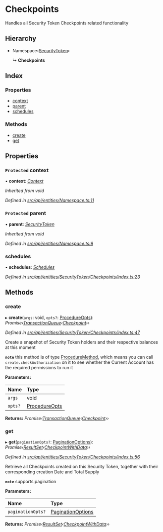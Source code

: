 # Checkpoints

Handles all Security Token Checkpoints related functionality

## Hierarchy

* Namespace‹[SecurityToken](securitytoken.md)›

  ↳ **Checkpoints**

## Index

### Properties

* [context](checkpoints.md#protected-context)
* [parent](checkpoints.md#protected-parent)
* [schedules](checkpoints.md#schedules)

### Methods

* [create](checkpoints.md#create)
* [get](checkpoints.md#get)

## Properties

### `Protected` context

• **context**: [_Context_](context.md)

_Inherited from void_

_Defined in_ [_src/api/entities/Namespace.ts:11_](https://github.com/PolymathNetwork/polymesh-sdk/blob/56921667/src/api/entities/Namespace.ts#L11)

### `Protected` parent

• **parent**: [_SecurityToken_](securitytoken.md)

_Inherited from void_

_Defined in_ [_src/api/entities/Namespace.ts:9_](https://github.com/PolymathNetwork/polymesh-sdk/blob/56921667/src/api/entities/Namespace.ts#L9)

### schedules

• **schedules**: [_Schedules_](schedules.md)

_Defined in_ [_src/api/entities/SecurityToken/Checkpoints/index.ts:23_](https://github.com/PolymathNetwork/polymesh-sdk/blob/56921667/src/api/entities/SecurityToken/Checkpoints/index.ts#L23)

## Methods

### create

▸ **create**\(`args`: void, `opts?`: [ProcedureOpts](../interfaces/procedureopts.md)\): _Promise‹_[_TransactionQueue_](transactionqueue.md)_‹_[_Checkpoint_](checkpoint.md)_››_

_Defined in_ [_src/api/entities/SecurityToken/Checkpoints/index.ts:47_](https://github.com/PolymathNetwork/polymesh-sdk/blob/56921667/src/api/entities/SecurityToken/Checkpoints/index.ts#L47)

Create a snapshot of Security Token holders and their respective balances at this moment

**`note`** this method is of type [ProcedureMethod](../interfaces/proceduremethod.md), which means you can call `create.checkAuthorization` on it to see whether the Current Account has the required permissions to run it

**Parameters:**

| Name | Type |
| :--- | :--- |
| `args` | void |
| `opts?` | [ProcedureOpts](../interfaces/procedureopts.md) |

**Returns:** _Promise‹_[_TransactionQueue_](transactionqueue.md)_‹_[_Checkpoint_](checkpoint.md)_››_

### get

▸ **get**\(`paginationOpts?`: [PaginationOptions](../interfaces/paginationoptions.md)\): _Promise‹_[_ResultSet_](../interfaces/resultset.md)_‹_[_CheckpointWithData_](../interfaces/checkpointwithdata.md)_››_

_Defined in_ [_src/api/entities/SecurityToken/Checkpoints/index.ts:56_](https://github.com/PolymathNetwork/polymesh-sdk/blob/56921667/src/api/entities/SecurityToken/Checkpoints/index.ts#L56)

Retrieve all Checkpoints created on this Security Token, together with their corresponding creation Date and Total Supply

**`note`** supports pagination

**Parameters:**

| Name | Type |
| :--- | :--- |
| `paginationOpts?` | [PaginationOptions](../interfaces/paginationoptions.md) |

**Returns:** _Promise‹_[_ResultSet_](../interfaces/resultset.md)_‹_[_CheckpointWithData_](../interfaces/checkpointwithdata.md)_››_

